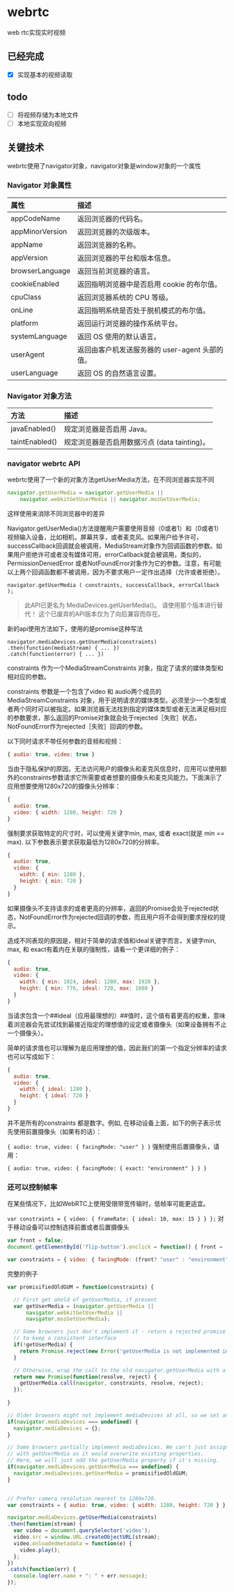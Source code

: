 # webrtc
web rtc实现实时视频
## 已经完成
- [x] 实现基本的视频读取

## todo
- [ ] 将视频存储为本地文件
- [ ] 本地实现双向视频

## 关键技术
webrtc使用了navigator对象，navigator对象是window对象的一个属性
### Navigator 对象属性
|属性|描述|
:----|:----
|appCodeName|返回浏览器的代码名。|
|appMinorVersion|返回浏览器的次级版本。|
|appName	|返回浏览器的名称。|
|appVersion	|返回浏览器的平台和版本信息。|
|browserLanguage	|返回当前浏览器的语言。|
|cookieEnabled	|返回指明浏览器中是否启用 cookie 的布尔值。|
|cpuClass	|返回浏览器系统的 CPU 等级。|
|onLine|	返回指明系统是否处于脱机模式的布尔值。|
|platform	|返回运行浏览器的操作系统平台。|
|systemLanguage	|返回 OS 使用的默认语言。|
|userAgent|	返回由客户机发送服务器的 user-agent 头部的值。|
|userLanguage	|返回 OS 的自然语言设置。|

### Navigator 对象方法
|方法|	描述|
:--|:--
javaEnabled()|	规定浏览器是否启用 Java。
taintEnabled()	|规定浏览器是否启用数据污点 (data tainting)。

### navigator webrtc API
webrtc使用了一个新的对象方法getUserMedia方法，在不同浏览器实现不同
```javascript
navigator.getUserMedia = navigator.getUserMedia ||
    navigator.webkitGetUserMedia || navigator.mozGetUserMedia;
```    
这样使用来消除不同浏览器中的差异


Navigator.getUserMedia()方法提醒用户需要使用音频（0或者1）和（0或者1）视频输入设备，比如相机，屏幕共享，或者麦克风。如果用户给予许可，successCallback回调就会被调用，MediaStream对象作为回调函数的参数。如果用户拒绝许可或者没有媒体可用，errorCallback就会被调用，类似的，PermissionDeniedError 或者NotFoundError对象作为它的参数。注意，有可能以上两个回调函数都不被调用，因为不要求用户一定作出选择（允许或者拒绝）。
```
navigator.getUserMedia ( constraints, successCallback, errorCallback );
```


>此API已更名为 MediaDevices.getUserMedia()。 请使用那个版本进行替代！ 这个已废弃的API版本仅为了向后兼容而存在。

新的api使用方法如下，使用的是promise这种写法
```
navigator.mediaDevices.getUserMedia(constraints)
.then(function(mediaStream) { ... })
.catch(function(error) { ... })
```
constraints
作为一个MediaStreamConstraints 对象，指定了请求的媒体类型和相对应的参数。

constraints 参数是一个包含了video 和 audio两个成员的MediaStreamConstraints 对象，用于说明请求的媒体类型。必须至少一个类型或者两个同时可以被指定。如果浏览器无法找到指定的媒体类型或者无法满足相对应的参数要求，那么返回的Promise对象就会处于rejected［失败］状态，NotFoundError作为rejected［失败］回调的参数。 

以下同时请求不带任何参数的音频和视频：


```javascript
{ audio: true, video: true }
```

当由于隐私保护的原因，无法访问用户的摄像头和麦克风信息时，应用可以使用额外的constraints参数请求它所需要或者想要的摄像头和麦克风能力。下面演示了应用想要使用1280x720的摄像头分辨率：


```javascript
{
  audio: true,
  video: { width: 1280, height: 720 }
}
```
强制要求获取特定的尺寸时，可以使用关键字min, max, 或者 exact(就是 min == max). 以下参数表示要求获取最低为1280x720的分辨率。
```javascript
{
  audio: true,
  video: {
    width: { min: 1280 },
    height: { min: 720 }
  }
}
```
如果摄像头不支持请求的或者更高的分辨率，返回的Promise会处于rejected状态，NotFoundError作为rejected回调的参数，而且用户将不会得到要求授权的提示。

造成不同表现的原因是，相对于简单的请求值和ideal关键字而言，关键字min, max, 和 exact有着内在关联的强制性，请看一个更详细的例子：
```javascript
{
  audio: true,
  video: {
    width: { min: 1024, ideal: 1280, max: 1920 },
    height: { min: 776, ideal: 720, max: 1080 }
  }
}
```
当请求包含一个##ideal（应用最理想的）##值时，这个值有着更高的权重，意味着浏览器会先尝试找到最接近指定的理想值的设定或者摄像头（如果设备拥有不止一个摄像头）。

 

简单的请求值也可以理解为是应用理想的值，因此我们的第一个指定分辨率的请求也可以写成如下：
```javascript
{
  audio: true,
  video: {
    width: { ideal: 1280 },
    height: { ideal: 720 }
  }
}
```
并不是所有的constraints 都是数字。例如, 在移动设备上面，如下的例子表示优先使用前置摄像头（如果有的话）：

`{ audio: true, video: { facingMode: "user" } }`
强制使用后置摄像头，请用：

`{ audio: true, video: { facingMode: { exact: "environment" } } }`

### 还可以控制帧率
在某些情况下，比如WebRTC上使用受限带宽传输时，低帧率可能更适宜。

`var constraints = { video: { frameRate: { ideal: 10, max: 15 } } };`
对于移动设备可以控制选择前置或者后置摄像头

```javascript
var front = false;
document.getElementById('flip-button').onclick = function() { front = !front; };

var constraints = { video: { facingMode: (front? "user" : "environment") } };
```

完整的例子

```javascript
var promisifiedOldGUM = function(constraints) {

  // First get ahold of getUserMedia, if present
  var getUserMedia = (navigator.getUserMedia ||
      navigator.webkitGetUserMedia ||
      navigator.mozGetUserMedia);

  // Some browsers just don't implement it - return a rejected promise with an error
  // to keep a consistent interface
  if(!getUserMedia) {
    return Promise.reject(new Error('getUserMedia is not implemented in this browser'));
  }

  // Otherwise, wrap the call to the old navigator.getUserMedia with a Promise
  return new Promise(function(resolve, reject) {
    getUserMedia.call(navigator, constraints, resolve, reject);
  });
		
}

// Older browsers might not implement mediaDevices at all, so we set an empty object first
if(navigator.mediaDevices === undefined) {
  navigator.mediaDevices = {};
}

// Some browsers partially implement mediaDevices. We can't just assign an object
// with getUserMedia as it would overwrite existing properties.
// Here, we will just add the getUserMedia property if it's missing.
if(navigator.mediaDevices.getUserMedia === undefined) {
  navigator.mediaDevices.getUserMedia = promisifiedOldGUM;
}


// Prefer camera resolution nearest to 1280x720.
var constraints = { audio: true, video: { width: 1280, height: 720 } };

navigator.mediaDevices.getUserMedia(constraints)
.then(function(stream) {
  var video = document.querySelector('video');
  video.src = window.URL.createObjectURL(stream);
  video.onloadedmetadata = function(e) {
    video.play();
  };
})
.catch(function(err) {
  console.log(err.name + ": " + err.message);
});
```
